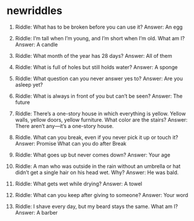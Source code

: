 # newriddles

1. Riddle: What has to be broken before you can use it?
Answer: An egg

2. Riddle: I’m tall when I’m young, and I’m short when I’m old. What am I?
Answer: A candle

3. Riddle: What month of the year has 28 days?
Answer: All of them

4. Riddle: What is full of holes but still holds water?
Answer: A sponge

5. Riddle: What question can you never answer yes to?
Answer: Are you asleep yet?

6. Riddle: What is always in front of you but can’t be seen?
Answer: The future

7. Riddle: There’s a one-story house in which everything is yellow. Yellow walls, yellow doors, yellow furniture. What color are the stairs?
Answer: There aren’t any—it’s a one-story house.

8. Riddle. What can you break, even if you never pick it up or touch it?
Answer: Promise What can you do after Break

9. Riddle: What goes up but never comes down?
Answer: Your age

10. Riddle: A man who was outside in the rain without an umbrella or hat didn’t get a single hair on his head wet. Why?
Answer: He was bald.

11. Riddle: What gets wet while drying?
Answer: A towel

12. Riddle: What can you keep after giving to someone?
Answer: Your word

13. Riddle: I shave every day, but my beard stays the same. What am I?
Answer: A barber


